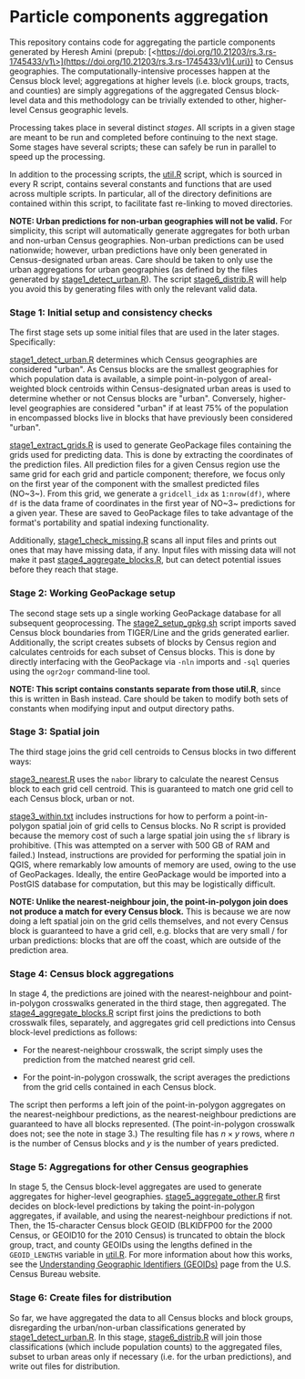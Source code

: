 # Particle components aggregation

This repository contains code for aggregating the particle components generated by Heresh Amini (prepub: [\<https://doi.org/10.21203/rs.3.rs-1745433/v1\>](https://doi.org/10.21203/rs.3.rs-1745433/v1){.uri}) to Census geographies. The computationally-intensive processes happen at the Census block level; aggregations at higher levels (i.e. block groups, tracts, and counties) are simply aggregations of the aggregated Census block-level data and this methodology can be trivially extended to other, higher-level Census geographic levels.

Processing takes place in several distinct *stages*. All scripts in a given stage are meant to be run and completed before continuing to the next stage. Some stages have several scripts; these can safely be run in parallel to speed up the processing.

In addition to the processing scripts, the [util.R](util.R) script, which is sourced in every R script, contains several constants and functions that are used across multiple scripts. In particular, all of the directory definitions are contained within this script, to facilitate fast re-linking to moved directories.

**NOTE: Urban predictions for non-urban geographies will not be valid.** For simplicity, this script will automatically generate aggregates for both urban and non-urban Census geographies. Non-urban predictions can be used nationwide; however, urban predictions have only been generated in Census-designated urban areas. Care should be taken to only use the urban aggregations for urban geographies (as defined by the files generated by [stage1_detect_urban.R](stage1_detect_urban.R)). The script [stage6_distrib.R](stage6_distrib.R) will help you avoid this by generating files with only the relevant valid data.

### Stage 1: Initial setup and consistency checks

The first stage sets up some initial files that are used in the later stages. Specifically:

[stage1_detect_urban.R](stage1_detect_urban.R) determines which Census geographies are considered "urban". As Census blocks are the smallest geographies for which population data is available, a simple point-in-polygon of areal-weighted block centroids within Census-designated urban areas is used to determine whether or not Census blocks are "urban". Conversely, higher-level geographies are considered "urban" if at least 75% of the population in encompassed blocks live in blocks that have previously been considered "urban".

[stage1_extract_grids.R](stage1_extract_grids.R) is used to generate GeoPackage files containing the grids used for predicting data. This is done by extracting the coordinates of the prediction files. All prediction files for a given Census region use the same grid for each grid and particle component; therefore, we focus only on the first year of the component with the smallest predicted files (NO~3~). From this grid, we generate a `gridcell_idx` as `1:nrow(df)`, where `df` is the data frame of coordinates in the first year of NO~3~ predictions for a given year. These are saved to GeoPackage files to take advantage of the format's portability and spatial indexing functionality.

Additionally, [stage1_check_missing.R](stage1_check_missing.R) scans all input files and prints out ones that may have missing data, if any. Input files with missing data will not make it past [stage4_aggregate_blocks.R](stage4_aggregate_blocks.R), but can detect potential issues before they reach that stage.

### Stage 2: Working GeoPackage setup

The second stage sets up a single working GeoPackage database for all subsequent geoprocessing. The [stage2_setup_gpkg.sh](stage2_setup_gpkg.sh) script imports saved Census block boundaries from TIGER/Line and the grids generated earlier. Additionally, the script creates subsets of blocks by Census region and calculates centroids for each subset of Census blocks. This is done by directly interfacing with the GeoPackage via `-nln` imports and `-sql` queries using the `ogr2ogr` command-line tool.

**NOTE: This script contains constants separate from those util.R**, since this is written in Bash instead. Care should be taken to modify both sets of constants when modifying input and output directory paths.

### Stage 3: Spatial join

The third stage joins the grid cell centroids to Census blocks in two different ways:

[stage3_nearest.R](stage3_nearest.R) uses the `nabor` library to calculate the nearest Census block to each grid cell centroid. This is guaranteed to match one grid cell to each Census block, urban or not.

[stage3_within.txt](stage3_within.txt) includes instructions for how to perform a point-in-polygon spatial join of grid cells to Census blocks. No R script is provided because the memory cost of such a large spatial join using the `sf` library is prohibitive. (This was attempted on a server with 500 GB of RAM and failed.) Instead, instructions are provided for performing the spatial join in QGIS, where remarkably low amounts of memory are used, owing to the use of GeoPackages. Ideally, the entire GeoPackage would be imported into a PostGIS database for computation, but this may be logistically difficult.

**NOTE: Unlike the nearest-neighbour join, the point-in-polygon join does not produce a match for every Census block.** This is because we are now doing a left spatial join on the grid cells themselves, and not every Census block is guaranteed to have a grid cell, e.g. blocks that are very small / for urban predictions: blocks that are off the coast, which are outside of the prediction area.

### Stage 4: Census block aggregations

In stage 4, the predictions are joined with the nearest-neighbour and point-in-polygon crosswalks generated in the third stage, then aggregated. The [stage4_aggregate_blocks.R](stage4_aggregate_blocks.R) script first joins the predictions to both crosswalk files, separately, and aggregates grid cell predictions into Census block-level predictions as follows:

-   For the nearest-neighbour crosswalk, the script simply uses the prediction from the matched nearest grid cell.

-   For the point-in-polygon crosswalk, the script averages the predictions from the grid cells contained in each Census block.

The script then performs a left join of the point-in-polygon aggregates on the nearest-neighbour predictions, as the nearest-neighbour predictions are guaranteed to have all blocks represented. (The point-in-polygon crosswalk does not; see the note in stage 3.) The resulting file has $n \times y$ rows, where $n$ is the number of Census blocks and $y$ is the number of years predicted.

### Stage 5: Aggregations for other Census geographies

In stage 5, the Census block-level aggregates are used to generate aggregates for higher-level geographies. [stage5_aggregate_other.R](stage5_aggregate_other.R) first decides on block-level predictions by taking the point-in-polygon aggregates, if available, and using the nearest-neighbour predictions if not. Then, the 15-character Census block GEOID (BLKIDFP00 for the 2000 Census, or GEOID10 for the 2010 Census) is truncated to obtain the block group, tract, and county GEOIDs using the lengths defined in the `GEOID_LENGTHS` variable in [util.R](util.R). For more information about how this works, see the [Understanding Geographic Identifiers (GEOIDs)](https://www.census.gov/programs-surveys/geography/guidance/geo-identifiers.html) page from the U.S. Census Bureau website.

### Stage 6: Create files for distribution

So far, we have aggregated the data to all Census blocks and block groups, disregarding the urban/non-urban classifications generated by [stage1_detect_urban.R](stage1_detect_urban.R). In this stage, [stage6_distrib.R](stage6_distrib.R) will join those classifications (which include population counts) to the aggregated files, subset to urban areas only if necessary (i.e. for the urban predictions), and write out files for distribution.
